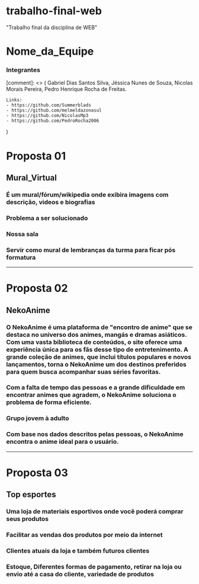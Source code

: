 # trabalho-final-web
"Trabalho final da disciplina de WEB"

# Nome_da_Equipe

### Integrantes
[comment]: <> (
    Gabriel Dias Santos Silva,
    Jéssica Nunes de Souza,
    Nicolas Morais Pereira,
    Pedro Henrique Rocha de Freitas.

    Links:
    - https://github.com/Summerblads
    - https://github.com/melmeldazonasul
    - https://github.com/NicolasMp3
    - https://github.com/PedroRocha2006
)
# Proposta 01

## Mural_Virtual

### É um mural/fórum/wikipedia onde exibira imagens com descrição, videos e biografias 

### Problema a ser solucionado

### Nossa sala

### Servir como mural de lembranças da turma para ficar pós formatura

---

# Proposta 02

## NekoAnime

### O NekoAnime é uma plataforma de "encontro de anime" que se destaca no universo dos animes, mangás e dramas asiáticos. Com uma vasta biblioteca de conteúdos, o site oferece uma experiência única para os fãs desse tipo de entretenimento. A grande coleção de animes, que inclui títulos populares e novos lançamentos, torna o NekoAnime um dos destinos preferidos para quem busca acompanhar suas séries favoritas.

### Com a falta de tempo das pessoas e a grande dificuldade em encontrar animes que agradem, o NekoAnime soluciona o problema de forma eficiente.

### Grupo jovem à adulto

### Com base nos dados descritos pelas pessoas, o NekoAnime encontra o anime ideal para o usuário.

---

# Proposta 03

## Top esportes 

### Uma loja de materiais esportivos onde você poderá comprar seus produtos 

### Facilitar as vendas dos produtos por meio da internet

### Clientes atuais da loja e também futuros clientes

### Estoque, Diferentes formas de pagamento, retirar na loja ou envio até a casa do cliente, variedade de produtos